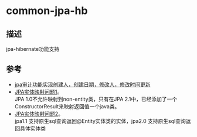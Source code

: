 # common-jpa-hb
## 描述
jpa-hibernate功能支持
## 参考
* [jpa审计功能实现创建人，创建日期，修改人，修改时间更新](http://blog.csdn.net/solebogor/article/details/73381893)
* [JPA实体映射问题1](https://gxnotes.com/article/34956.html)。    
JPA 1.0不允许映射到non-entity类，只有在JPA 2.1中，已经添加了一个ConstructorResult来映射返回值一个java类。 
* [JPA实体映射问题2](https://stackoverflow.com/questions/13012584/jpa-how-to-convert-a-native-query-result-set-to-pojo-class-collection?answertab=votes)。    
jpa1.1 支持原生sql查询返回@Entity实体类的实体，jpa2.0 支持原生sql查询返回具体实体类
